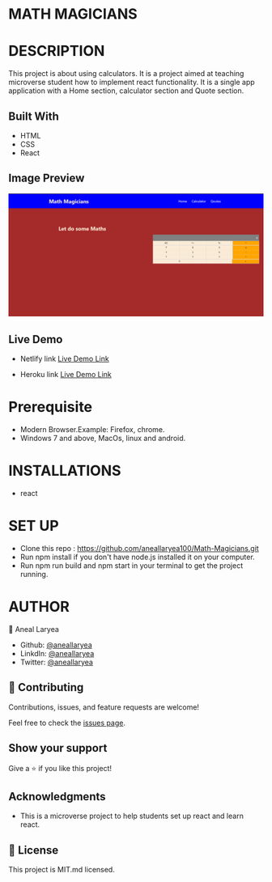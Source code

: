 # MATH MAGICIANS

# DESCRIPTION
This project is about using calculators. It is a project aimed at teaching microverse student how to implement react functionality. It is a single app application with a Home section, calculator section and Quote section.

## Built With

- HTML
- CSS
- React

## Image Preview 
![math magician](./src/images/magicmath.png)


## Live Demo
* Netlify link
[Live Demo Link](https://cool-mochi-15892a.netlify.app/)

* Heroku link
[Live Demo Link](https://math-aneal.herokuapp.com/)

# Prerequisite
* Modern Browser.Example: Firefox, chrome.
* Windows 7 and above, MacOs, linux and android.

# INSTALLATIONS
* react


# SET UP
* Clone this repo : https://github.com/aneallaryea100/Math-Magicians.git
* Run npm install if you don't have node.js installed it on your computer.
* Run npm run build and npm start in your terminal to get the project running.

# AUTHOR
👤 Aneal Laryea
* Github: [@aneallaryea](https://github.com/aneallaryea100)
* LinkdIn: [@aneallaryea](https://www.linkedin.com/in/nii-aneal-84ba7a147)
* Twitter: [@aneallaryea](https://twitter.com/AnealLaryea)


## 🤝 Contributing

Contributions, issues, and feature requests are welcome!

Feel free to check the [issues page](../../issues/).

## Show your support

Give a ⭐️ if you like this project!

## Acknowledgments

- This is a microverse project to help students set up react and learn react.

## 📝 License

This project is MIT.md licensed.

